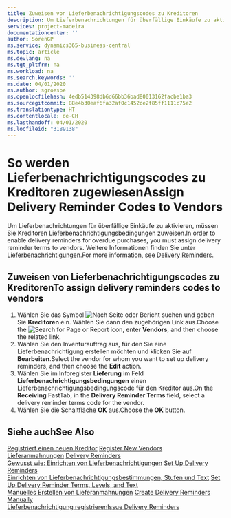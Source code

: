 ```yaml
---
title: Zuweisen von Lieferbenachrichtigungscodes zu Kreditoren
description: Um Lieferbenachrichtungen für überfällige Einkäufe zu aktivieren, müssen Sie Kreditoren Lieferbenachrichtigungsbedingungen zuweisen.
services: project-madeira
documentationcenter: ''
author: SorenGP
ms.service: dynamics365-business-central
ms.topic: article
ms.devlang: na
ms.tgt_pltfrm: na
ms.workload: na
ms.search.keywords: ''
ms.date: 04/01/2020
ms.author: sgroespe
ms.openlocfilehash: 4edb514398db6d66bb36bad80013162facbe1ba3
ms.sourcegitcommit: 88e4b30eaf6fa32af0c1452ce2f85ff1111c75e2
ms.translationtype: HT
ms.contentlocale: de-CH
ms.lasthandoff: 04/01/2020
ms.locfileid: "3189138"
---
```

# <a name="assign-delivery-reminder-codes-to-vendors"></a><span data-ttu-id="7664d-103">So werden Lieferbenachrichtigungscodes zu Kreditoren zugewiesen</span><span class="sxs-lookup"><span data-stu-id="7664d-103">Assign Delivery Reminder Codes to Vendors</span></span>
<span data-ttu-id="7664d-104">Um Lieferbenachrichtungen für überfällige Einkäufe zu aktivieren, müssen Sie Kreditoren Lieferbenachrichtigungsbedingungen zuweisen.</span><span class="sxs-lookup"><span data-stu-id="7664d-104">In order to enable delivery reminders for overdue purchases, you must assign delivery reminder terms to vendors.</span></span> <span data-ttu-id="7664d-105">Weitere Informationen finden Sie unter [Lieferbenachrichtigungen](delivery-reminders.md).</span><span class="sxs-lookup"><span data-stu-id="7664d-105">For more information, see [Delivery Reminders](delivery-reminders.md).</span></span>  

## <a name="to-assign-delivery-reminders-codes-to-vendors"></a><span data-ttu-id="7664d-106">Zuweisen von Lieferbenachrichtigungscodes zu Kreditoren</span><span class="sxs-lookup"><span data-stu-id="7664d-106">To assign delivery reminders codes to vendors</span></span>  

1.  <span data-ttu-id="7664d-107">Wählen Sie das Symbol ![Nach Seite oder Bericht suchen](../../media/ui-search/search_small.png "Symbol 'Nach Seite oder Bericht suchen'") und geben Sie **Kreditoren** ein. Wählen Sie dann den zugehörigen Link aus.</span><span class="sxs-lookup"><span data-stu-id="7664d-107">Choose the ![Search for Page or Report](../../media/ui-search/search_small.png "Search for Page or Report icon") icon, enter **Vendors**, and then choose the related link.</span></span>  
2.  <span data-ttu-id="7664d-108">Wählen Sie den Inventurauftrag aus, für den Sie eine Lieferbenachrichtigung erstellen möchten und klicken Sie auf **Bearbeiten**.</span><span class="sxs-lookup"><span data-stu-id="7664d-108">Select the vendor for whom you want to set up delivery reminders, and then choose the **Edit** action.</span></span>  
3.  <span data-ttu-id="7664d-109">Wählen Sie im Inforegister **Lieferung** im Feld **Lieferbenachrichtigungsbedingungen** einen Lieferbenachrichtigungsbedingungscode für den Kreditor aus.</span><span class="sxs-lookup"><span data-stu-id="7664d-109">On the **Receiving** FastTab, in the **Delivery Reminder Terms** field, select a delivery reminder terms code for the vendor.</span></span>  
4.  <span data-ttu-id="7664d-110">Wählen Sie die Schaltfläche **OK** aus.</span><span class="sxs-lookup"><span data-stu-id="7664d-110">Choose the **OK** button.</span></span>  

## <a name="see-also"></a><span data-ttu-id="7664d-111">Siehe auch</span><span class="sxs-lookup"><span data-stu-id="7664d-111">See Also</span></span>  
 <span data-ttu-id="7664d-112">[Registriert einen neuen Kreditor](../../purchasing-how-register-new-vendors.md) </span><span class="sxs-lookup"><span data-stu-id="7664d-112">[Register New Vendors](../../purchasing-how-register-new-vendors.md) </span></span>  
 <span data-ttu-id="7664d-113">[Lieferanmahnungen](delivery-reminders.md) </span><span class="sxs-lookup"><span data-stu-id="7664d-113">[Delivery Reminders](delivery-reminders.md) </span></span>  
 <span data-ttu-id="7664d-114">[Gewusst wie: Einrichten von Lieferbenachrichtigungen](how-to-set-up-delivery-reminders.md) </span><span class="sxs-lookup"><span data-stu-id="7664d-114">[Set Up Delivery Reminders](how-to-set-up-delivery-reminders.md) </span></span>  
 <span data-ttu-id="7664d-115">[Einrichten von Lieferbenachrichtigungsbestimmungen, Stufen und Text](how-to-set-up-delivery-reminder-terms-levels-and-text.md) </span><span class="sxs-lookup"><span data-stu-id="7664d-115">[Set Up Delivery Reminder Terms, Levels, and Text](how-to-set-up-delivery-reminder-terms-levels-and-text.md) </span></span>  
 <span data-ttu-id="7664d-116">[Manuelles Erstellen von Lieferanmahnungen](how-to-create-delivery-reminders-manually.md) </span><span class="sxs-lookup"><span data-stu-id="7664d-116">[Create Delivery Reminders Manually](how-to-create-delivery-reminders-manually.md) </span></span>  
 [<span data-ttu-id="7664d-117">Lieferbenachrichtigung registrieren</span><span class="sxs-lookup"><span data-stu-id="7664d-117">Issue Delivery Reminders</span></span>](how-to-issue-delivery-reminders.md)
